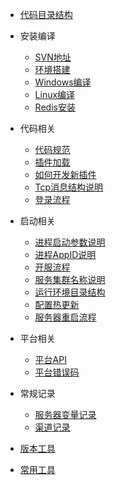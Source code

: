 - [代码目录结构](/docs/目录结构.md)

- 安装编译
  
  - [SVN地址](/docs/svn地址.md)
  - [环境搭建](/docs/环境搭建.md)
  - [Windows编译](/docs/win64编译.md)
  - [Linux编译](/docs/linux编译.md)
  - [Redis安装](/docs/redis安装)

- 代码相关

  - [代码规范](/docs/代码规范.md)
  - [插件加载](/docs/插件加载说明.md)
  - [如何开发新插件](/docs/开发新插件.md)
  - [Tcp消息结构说明](/docs/Tcp消息结构说明.md)
  - [登录流程](/docs/登录流程.md)

- 启动相关
  - [进程启动参数说明](/docs/进程启动参数说明.md)
  - [进程AppID说明](/docs/进程AppID说明.md)
  - [开服流程](/docs/开服流程.md)
  - [服务集群名称说明](/docs/服务集群名称说明.md)
  - [运行环境目录结构](/docs/运行环境目录结构.md)
  - [配置热更新](/docs/更新配置.md)
  - [服务器重启流程](/docs/重启流程.md)

- 平台相关
  - [平台API](/docs/平台API.md)
  - [平台错误码](/docs/平台错误码.md)

- 常规记录
  - [服务器变量记录](/docs/服务器变量记录.md)
  - [渠道记录](/docs/渠道记录.md)

- [版本工具](/docs/版本工具.md)
- [常用工具](/docs/工具收藏.md)